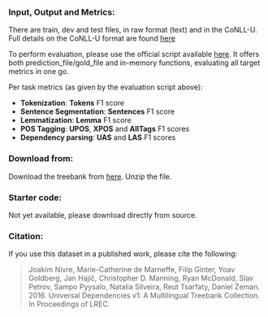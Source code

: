 ### Input, Output and Metrics:

There are train, dev and test files, in raw format (text) and in the CoNLL-U.
Full details on the CoNLL-U format are found [here](https://universaldependencies.org/format.html)

To perform evaluation, please use the official script available [here](http://universaldependencies.org/conll18/evaluation.html). It offers both prediction_file/gold_file and in-memory functions, evaluating all target metrics in one go.

Per task metrics (as given by the evaluation script above):

- **Tokenization**: **Tokens** F1 score
- **Sentence Segmentation**: **Sentences** F1 score
- **Lemmatization**: **Lemma** F1 score
- **POS Tagging**: **UPOS**, **XPOS** and **AllTags**  F1 scores
- **Dependency parsing**: **UAS** and **LAS** F1 scores


### Download from:

Download the treebank from [here](https://lindat.mff.cuni.cz/repository/xmlui/bitstream/handle/11234/1-3105/ud-treebanks-v2.5.tgz?sequence=1&isAllowed=y). Unzip the file.

### Starter code:

Not yet available, please download directly from source.

### Citation:

If you use this dataset in a published work, please cite the following:

> Joakim Nivre, Marie-Catherine de Marneffe, Filip Ginter, Yoav Goldberg, Jan Hajič, Christopher D. Manning, Ryan McDonald, Slav Petrov, Sampo Pyysalo, Natalia Silveira, Reut Tsarfaty, Daniel Zeman. 2016. Universal Dependencies v1: A Multilingual Treebank Collection. In Proceedings of LREC.
